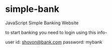 # simple-bank
JavaScript Simple Banking Website

to start banking you need to login using this info-

user id: shovon@bank.com
password: mybank
